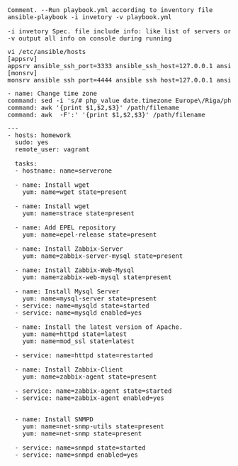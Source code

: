 <pre>
Comment. --Run playbook.yml according to inventory file 
ansible-playbook -i invetory -v playbook.yml

-i invetory Spec. file include info: like list of servers or additional env.
-v output all info on console during running 
</pre>

<pre>
vi /etc/ansible/hosts
[appsrv]
appsrv ansible_ssh_port=3333 ansible_ssh_host=127.0.0.1 ansible_ssh_private_key_file=~/.vagrant.d/id_rsa
[monsrv]
monsrv ansible_ssh_port=4444 ansible_ssh_host=127.0.0.1 ansible_ssh_private_key_file=~/.vagrant.d/id_rsa
</pre>

<pre>
- name: Change time zone
command: sed -i 's/# php_value date.timezone Europe\/Riga/php_value date.timezone Europe\/Kiev/g' /etc/httpd/conf.d/zabbix.conf
command: awk '{print $1,$2,$3}' /path/filename
command: awk  -F':' '{print $1,$2,$3}' /path/filename
</pre>

<pre>
---
- hosts: homework
  sudo: yes
  remote_user: vagrant

  tasks:
  - hostname: name=serverone

  - name: Install wget
    yum: name=wget state=present

  - name: Install wget
    yum: name=strace state=present

  - name: Add EPEL repository
    yum: name=epel-release state=present

  - name: Install Zabbix-Server
    yum: name=zabbix-server-mysql state=present

  - name: Install Zabbix-Web-Mysql
    yum: name=zabbix-web-mysql state=present

  - name: Install Mysql Server
    yum: name=mysql-server state=present
  - service: name=mysqld state=started
  - service: name=mysqld enabled=yes

  - name: Install the latest version of Apache.
    yum: name=httpd state=latest
    yum: name=mod_ssl state=latest

  - service: name=httpd state=restarted

  - name: Install Zabbix-Client
    yum: name=zabbix-agent state=present

  - service: name=zabbix-agent state=started
  - service: name=zabbix-agent enabled=yes


  - name: Install SNMPD
    yum: name=net-snmp-utils state=present
    yum: name=net-snmp state=present

  - service: name=snmpd state=started
  - service: name=snmpd enabled=yes
</pre>


